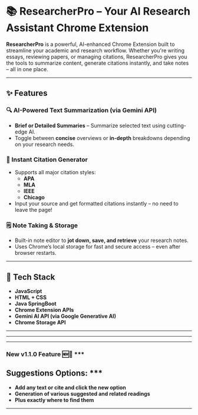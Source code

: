 # 📚 ResearcherPro – Your AI Research Assistant Chrome Extension

**ResearcherPro** is a powerful, AI-enhanced Chrome Extension built to streamline your academic and research workflow. Whether you're writing essays, reviewing papers, or managing citations, ResearcherPro gives you the tools to summarize content, generate citations instantly, and take notes – all in one place.

---

## ✨ Features

### 🔍 AI-Powered Text Summarization (via Gemini API)
- **Brief or Detailed Summaries** – Summarize selected text using cutting-edge AI.
- Toggle between **concise** overviews or **in-depth** breakdowns depending on your research needs.

### 📝 Instant Citation Generator
- Supports all major citation styles:
  - **APA**
  - **MLA**
  - **IEEE**
  - **Chicago**
- Input your source and get formatted citations instantly – no need to leave the page!

### 🗒️ Note Taking & Storage
- Built-in note editor to **jot down, save, and retrieve** your research notes.
- Uses Chrome’s local storage for fast and secure access – even after browser restarts.

---

## 🧠 Tech Stack

- **JavaScript** 
- **HTML + CSS**
- **Java SpringBoot**
- **Chrome Extension APIs**
- **Gemini AI API (via Google Generative AI)**
- **Chrome Storage API**

---
---
---
### New v1.1.0 Feature 🆕🚀 ***
## Suggestions Options: *** 

- **Add any text or cite and click the new option**
- **Generation of various suggested and related readings**
- **Plus exactly where to find them**

---


